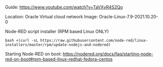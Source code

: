 Guide: https://www.youtube.com/watch?v=TaVXyR4S2Qo

Location: Oracle Virtual cloud network
Image: Oracle-Linux-7.9-2021.10.20-0

Node-RED script installer (RPM based Linux ONLY)

`bash <(curl -sL https://raw.githubusercontent.com/node-red/linux-installers/master/rpm/update-nodejs-and-nodered)`

Starting Node-RED on boot: https://nodered.org/docs/faq/starting-node-red-on-boot#rpm-based-linux-redhat-fedora-centos
